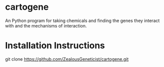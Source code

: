 # cartogene
An Python program for taking chemicals and finding the genes they interact with and the mechanisms of interaction.

# Installation Instructions
git clone https://github.com/ZealousGeneticist/cartogene.git
